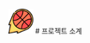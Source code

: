 <img src="/src/main/webapp/resources/img/icon/logo.png"  width="50px" height="50px"></img> # 프로젝트 소계
